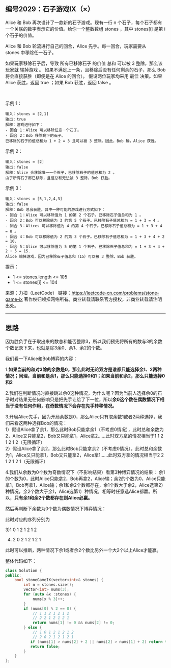 ## 编号2029：石子游戏Ⅸ（×）

Alice 和 Bob 再次设计了一款新的石子游戏。现有一行 n 个石子，每个石子都有一个关联的数字表示它的价值。给你一个整数数组 stones ，其中 stones[i] 是第 i 个石子的价值。

Alice 和 Bob 轮流进行自己的回合，Alice 先手。每一回合，玩家需要从 stones 中移除任一石子。

如果玩家移除石子后，导致 所有已移除石子 的价值 总和 可以被 3 整除，那么该玩家就 输掉游戏 。
如果不满足上一条，且移除后没有任何剩余的石子，那么 Bob 将会直接获胜（即便是在 Alice 的回合）。
假设两位玩家均采用 最佳 决策。如果 Alice 获胜，返回 true ；如果 Bob 获胜，返回 false 。

 

示例 1：
```
输入：stones = [2,1]
输出：true
解释：游戏进行如下：
- 回合 1：Alice 可以移除任意一个石子。
- 回合 2：Bob 移除剩下的石子。 
已移除的石子的值总和为 1 + 2 = 3 且可以被 3 整除。因此，Bob 输，Alice 获胜。
```
示例 2：
```
输入：stones = [2]
输出：false
解释：Alice 会移除唯一一个石子，已移除石子的值总和为 2 。 
由于所有石子都已移除，且值总和无法被 3 整除，Bob 获胜。
```
示例 3：
```
输入：stones = [5,1,2,4,3]
输出：false
解释：Bob 总会获胜。其中一种可能的游戏进行方式如下：
- 回合 1：Alice 可以移除值为 1 的第 2 个石子。已移除石子值总和为 1 。
- 回合 2：Bob 可以移除值为 3 的第 5 个石子。已移除石子值总和为 = 1 + 3 = 4 。
- 回合 3：Alices 可以移除值为 4 的第 4 个石子。已移除石子值总和为 = 1 + 3 + 4 = 8 。
- 回合 4：Bob 可以移除值为 2 的第 3 个石子。已移除石子值总和为 = 1 + 3 + 4 + 2 = 10.
- 回合 5：Alice 可以移除值为 5 的第 1 个石子。已移除石子值总和为 = 1 + 3 + 4 + 2 + 5 = 15.
Alice 输掉游戏，因为已移除石子值总和（15）可以被 3 整除，Bob 获胜。 
```
提示：

* 1 <= stones.length <= 105
* 1 <= stones[i] <= 104

来源：力扣（LeetCode）
链接：https://leetcode-cn.com/problems/stone-game-ix
著作权归领扣网络所有。商业转载请联系官方授权，非商业转载请注明出处。

---
## 思路

因为胜负手在于取出来的数总和能否整除3，所以我们预先将所有的数与3的余数个数记录下来，也就是除3余0、余1、余2的个数。

我们看一下Alice和Bob博弈的内容：

1.**如果当前的和对3除的余数是0，那么此时无论双方是谁都只能选择余1、2两种情况；同理，当前和是余1，那么只能选择0和1；如果当前和余2，那么只能选择0和2**

2.我们在判断情况时直接跳过余0这种情况，为什么呢？因为当前人选择余0的石子时对结果无任何影响只是把先手让给了下一位，所以**余0这个数在偶数情况下相当于没有任何作用，在奇数情况下会存在先手转移情况。**

3.开局Alice先手，因为开局余数是0，那么Alice只有取余数1或者2两种选择，我们来看这两种选择Bob的情况：
</br>1）假设Alice拿了余1，那么此时Bob只能拿余1（不考虑0情况），此时总和余数为2，Alice又只能拿2，Bob又只能拿1，Alice拿2……此时双方拿的情况相当于1 1 2 1 2 1 2（无限循环）
</br>2）假设Alice拿了余2，那么此时Bob只能拿余2（不考虑0情况），此时总和余数为1，Alice又只能拿1，Bob又只能拿2，Alice拿1……此时双方拿的情况相当于2 2 1 2 1 2 1（无限循环）

4.我们从余数为0个数为奇数情况下（不影响结果）看第3种博弈情况的结果：
余1的个数为0，此时Alice只能拿2，Bob再拿2，Alice输；余2的个数为0，Alice只能拿1，Bob再拿1，Alice输；余1和余2个数都存在，余1个数大于余2，Alice选第2）种情况，余2个数大于余1，Alice选第1）种情况，相等时任意选Alice都赢。所以，**只有余1和余2个数都存在则Alice必赢。**

然后再判断下余数为0个数为偶数情况下博弈情况：

此时对应的序列分别为

3)1 0 1 2 1 2 1 2

4) 2 0 2 1 2 1 2 1

此时可以推断，两种情况下余1或者余2个数比另外一个大2个以上Alice才能赢。

整体代码如下：
```c++
class Solution {
public:
    bool stoneGameIX(vector<int>& stones) {
        int n = stones.size();
        vector<int> nums(3);
        for (auto &x :stones) {
            nums[x % 3]++;
        }
        if (nums[0] % 2 == 0) {
            // 1 1 2 1 2 1 2
            // 2 2 1 2 1 2 1
            return nums[1] != 0 && nums[2] != 0;
        } else {
            // 1 0 1 2 1 2 1 2
            // 2 0 2 1 2 1 2 1
           if (nums[1] > nums[2] + 2 || nums[2] > nums[1] + 2) return true;
           return false;
        }
    }
};
```